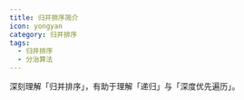 ```yaml
---
title: 归并排序简介
icon: yongyan
category: 归并排序
tags:
  - 归并排序
  - 分治算法
---
```



深刻理解「归并排序」，有助于理解「递归」与「深度优先遍历」。